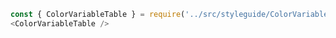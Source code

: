 ```js noeditor
const { ColorVariableTable } = require('../src/styleguide/ColorVariableTable');
<ColorVariableTable />
```
